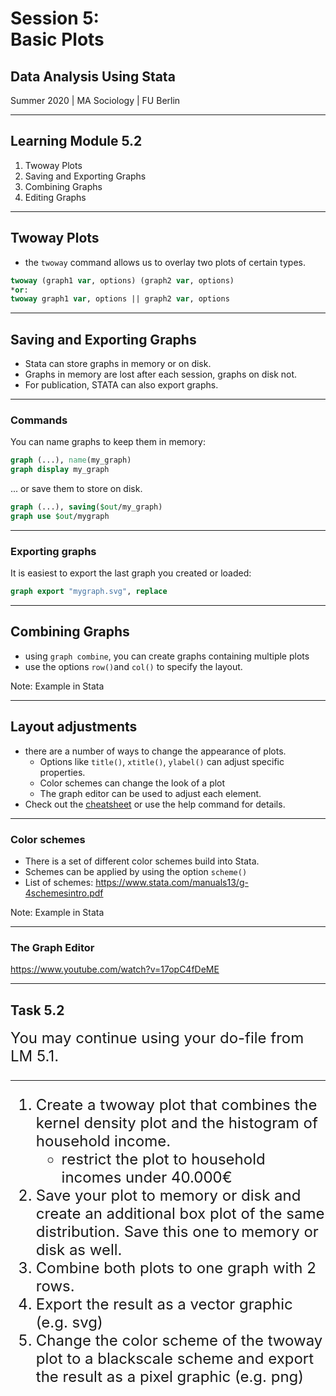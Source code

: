 # Session 5: <br> Basic Plots
## Data Analysis Using Stata

Summer 2020 | MA Sociology | FU Berlin

---

## Learning Module 5.2


1. Twoway Plots
1. Saving and Exporting Graphs
2. Combining Graphs
3. Editing Graphs



---

## Twoway Plots

- the `twoway` command allows us to overlay two plots of certain types.

```STATA
twoway (graph1 var, options) (graph2 var, options)
*or:
twoway graph1 var, options || graph2 var, options

```
<!-- .element class="fragment" -->

---

## Saving and Exporting Graphs

- Stata can store graphs in memory or on disk.
- Graphs in memory are lost after each session, graphs on disk not.
- For publication, STATA can also export graphs.

----

### Commands

<div class="fragment">

You can name graphs to keep them in memory:

```stata
graph (...), name(my_graph)
graph display my_graph
```
</div>

<div class="fragment">

... or save them to store on disk.

```stata
graph (...), saving($out/my_graph)
graph use $out/mygraph
```

</div>

----

### Exporting graphs


It is easiest to export the last graph you created or loaded:

```stata
graph export "mygraph.svg", replace
```

---

## Combining Graphs

- using `graph combine`, you can create graphs containing multiple plots
- use the options `row()`and `col()` to specify the layout.

Note:
Example in Stata

---

## Layout adjustments

- there are a number of ways to change the appearance of plots.
    - Options like `title()`, `xtitle()`, `ylabel()` can adjust specific properties.
    - Color schemes can change the look of a plot
    - The graph editor can be used to adjust each element.
- Check out the [cheatsheet](https://www.stata.com/bookstore/statacheatsheets.pdf) or use the help command for details.

----

### Color schemes

- There is a set of different color schemes build into Stata.
- Schemes can be applied by using the option `scheme()`
- List of schemes: https://www.stata.com/manuals13/g-4schemesintro.pdf

Note:
Example in Stata

---


### The Graph Editor

https://www.youtube.com/watch?v=17opC4fDeME




---

## Task 5.2

<div style="font-size:1.5rem">
You may continue using your do-file from LM 5.1.

---
1. Create a twoway plot that combines the kernel density plot and the histogram of household income.
    - restrict the plot to household incomes under 40.000€
2. Save your plot to memory or disk and create an additional box plot of the same distribution. Save this one to memory or disk as well.
3. Combine both plots to one graph with 2 rows.
4. Export the result as a vector graphic (e.g. svg)
5. Change the color scheme of the twoway plot to a blackscale scheme and export the result as a pixel graphic (e.g. png)
</div>
